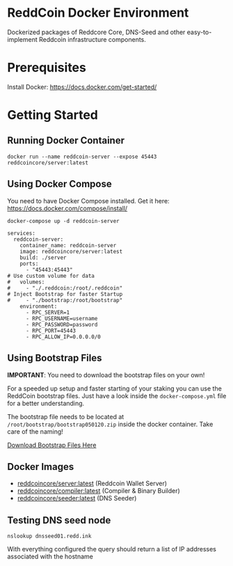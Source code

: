 # ReddCoin Docker Environment
Dockerized packages of Reddcore Core, DNS-Seed and other easy-to-implement Reddcoin infrastructure components.

# Prerequisites

Install Docker: https://docs.docker.com/get-started/

# Getting Started

## Running Docker Container

```
docker run --name reddcoin-server --expose 45443 reddcoincore/server:latest
```

## Using Docker Compose

You need to have Docker Compose installed. Get it here: https://docs.docker.com/compose/install/

```
docker-compose up -d reddcoin-server
```

```
services:
  reddcoin-server:
    container_name: reddcoin-server
    image: reddcoincore/server:latest
    build: ./server
    ports: 
      - "45443:45443"
# Use custom volume for data
#   volumes:
#     - "./.reddcoin:/root/.reddcoin"
# Inject Bootstrap for faster Startup
#     - "./bootstrap:/root/bootstrap"
    environment:
      - RPC_SERVER=1
      - RPC_USERNAME=username
      - RPC_PASSWORD=password
      - RPC_PORT=45443
      - RPC_ALLOW_IP=0.0.0.0/0
```

## Using Bootstrap Files

**IMPORTANT**: You need to download the bootstrap files on your own!

For a speeded up setup and faster starting of your staking you can use the ReddCoin bootstrap files. Just have a look inside the `docker-compose.yml` file for a better understanding.

The bootstrap file needs to be located at `/root/bootstrap/bootstrap050120.zip` inside the docker container. Take care of the naming!

[Download Bootstrap Files Here](https://github.com/reddcoin-project/bootstrap_files)

## Docker Images

* [reddcoincore/server:latest](https://hub.docker.com/repository/docker/reddcoincore/server) (Reddcoin Wallet Server)
* [reddcoincore/compiler:latest](https://hub.docker.com/repository/docker/reddcoincore/compiler) (Compiler & Binary Builder)
* [reddcoincore/seeder:latest](https://hub.docker.com/repository/docker/reddcoincore/seeder) (DNS Seeder)

## Testing DNS seed node
```commandline
nslookup dnsseed01.redd.ink
```
With everything configured the query should return a list of IP addresses associated with the hostname
